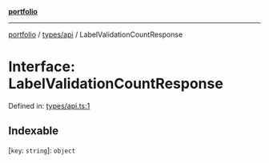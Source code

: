 [**portfolio**](../../../README.md)

***

[portfolio](../../../modules.md) / [types/api](../README.md) / LabelValidationCountResponse

# Interface: LabelValidationCountResponse

Defined in: [types/api.ts:1](https://github.com/tnorlund/Portfolio/blob/39c93805eecc9a3da570e5e2e4fb449fe564befe/portfolio/types/api.ts#L1)

## Indexable

\[`key`: `string`\]: `object`
